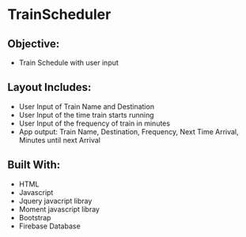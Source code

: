 # TrainScheduler

## Objective:
- Train Schedule with user input

## Layout Includes:
- User Input of Train Name and Destination
- User Input of the time train starts running
- User Input of the frequency of train in minutes
- App output: Train Name, Destination, Frequency, Next Time Arrival, Minutes until next Arrival

## Built With:
- HTML
- Javascript
- Jquery javacript libray
- Moment javascript libray
- Bootstrap
- Firebase Database
